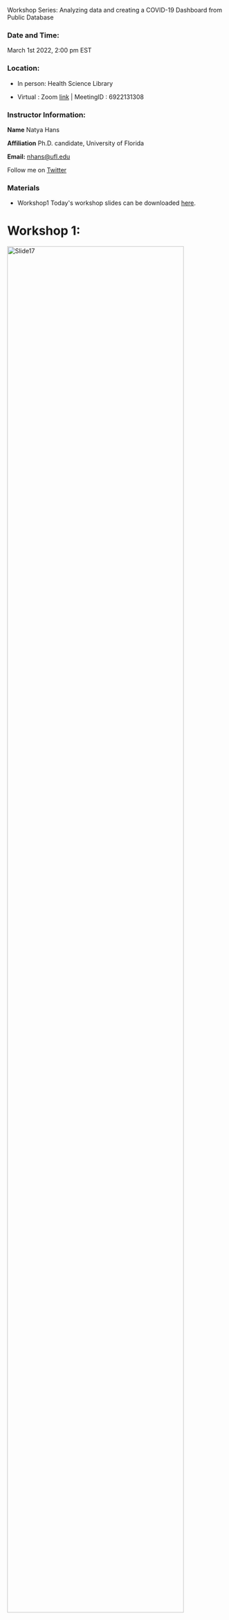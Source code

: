 Workshop Series: Analyzing data and creating a COVID-19 Dashboard from Public Database

### Date and Time: 
March 1st 2022, 2:00 pm EST 

### Location: 
- In person: Health Science Library 

- Virtual : Zoom [link](https://ufl.zoom.us/j/6922131308) | MeetingID : 6922131308

### Instructor Information:
**Name** Natya Hans

**Affiliation** Ph.D. candidate, University of Florida

**Email:** nhans@ufl.edu

Follow me on [Twitter](https://twitter.com/HansNatya)

### Materials 
- Workshop1
Today's workshop slides can be downloaded [here](http://NatyaHans.github.io/Workshops/docs/SARSCoVPresentation.pdf).

# Workshop 1: 
<img src="https://raw.githubusercontent.com/NatyaHans/Workshops/master/Images/SARSCoVPresentations.017.jpeg" alt="Slide17" style="width:90%">
<img src="https://raw.githubusercontent.com/NatyaHans/Workshops/master/Images/SARSCoVPresentations.018.jpeg" alt="Slide18" style="width:90%">
<img src="https://raw.githubusercontent.com/NatyaHans/Workshops/master/Images/SARSCoVPresentations.019.jpeg" alt="Slide19" style="width:90%">
<img src="https://raw.githubusercontent.com/NatyaHans/Workshops/master/Images/SARSCoVPresentations.020.jpeg" alt="Slide20" style="width:90%">
<img src="https://raw.githubusercontent.com/NatyaHans/Workshops/master/Images/SARSCoVPresentations.021.jpeg" alt="Slide21" style="width:90%">
<img src="https://raw.githubusercontent.com/NatyaHans/Workshops/master/Images/SARSCoVPresentations.022.jpeg" alt="Slide22" style="width:90%">
<img src="https://raw.githubusercontent.com/NatyaHans/Workshops/master/Images/SARSCoVPresentations.023.jpeg" alt="Slide23" style="width:90%">
<img src="https://raw.githubusercontent.com/NatyaHans/Workshops/master/Images/SARSCoVPresentations.024.jpeg" alt="Slide24" style="width:90%">
<img src="https://raw.githubusercontent.com/NatyaHans/Workshops/master/Images/SARSCoVPresentations.025.jpeg" alt="Slide25" style="width:90%">
<img src="https://raw.githubusercontent.com/NatyaHans/Workshops/master/Images/SARSCoVPresentations.026.jpeg" alt="Slide26" style="width:90%">
<img src="https://raw.githubusercontent.com/NatyaHans/Workshops/master/Images/SARSCoVPresentations.027.jpeg" alt="Slide27" style="width:90%">
<img src="https://raw.githubusercontent.com/NatyaHans/Workshops/master/Images/SARSCoVPresentations.028.jpeg" alt="Slide28" style="width:90%">
<img src="https://raw.githubusercontent.com/NatyaHans/Workshops/master/Images/SARSCoVPresentations.029.jpeg" alt="Slide29" style="width:90%">
<img src="https://raw.githubusercontent.com/NatyaHans/Workshops/master/Images/SARSCoVPresentations.030.jpeg" alt="Slide30" style="width:90%">
<img src="https://raw.githubusercontent.com/NatyaHans/Workshops/master/Images/SARSCoVPresentations.031.jpeg" alt="Slide31" style="width:90%">
<img src="https://raw.githubusercontent.com/NatyaHans/Workshops/master/Images/SARSCoVPresentations.032.jpeg" alt="Slide32" style="width:90%">
<img src="https://raw.githubusercontent.com/NatyaHans/Workshops/master/Images/SARSCoVPresentations.033.jpeg" alt="Slide33" style="width:90%">
<img src="https://raw.githubusercontent.com/NatyaHans/Workshops/master/Images/SARSCoVPresentations.034.jpeg" alt="Slide34" style="width:90%">
<img src="https://raw.githubusercontent.com/NatyaHans/Workshops/master/Images/SARSCoVPresentations.035.jpeg" alt="Slide35" style="width:90%">
<img src="https://raw.githubusercontent.com/NatyaHans/Workshops/master/Images/SARSCoVPresentations.036.jpeg" alt="Slide36" style="width:90%">
<img src="https://raw.githubusercontent.com/NatyaHans/Workshops/master/Images/SARSCoVPresentations.037.jpeg" alt="Slide37" style="width:90%">
<img src="https://raw.githubusercontent.com/NatyaHans/Workshops/master/Images/SARSCoVPresentations.038.jpeg" alt="Slide38" style="width:90%">
<img src="https://raw.githubusercontent.com/NatyaHans/Workshops/master/Images/SARSCoVPresentations.039.jpeg" alt="Slide39" style="width:90%">
<img src="https://raw.githubusercontent.com/NatyaHans/Workshops/master/Images/SARSCoVPresentations.040.jpeg" alt="Slide40" style="width:90%">
# Workshop 1. Downloading Genomic Data from NCBI
- Let's first click on the following [url](https://blast.ncbi.nlm.nih.gov/Blast.cgi) or paste https://blast.ncbi.nlm.nih.gov/Blast.cgi into the browser to get to NCBI BLAST page.

<img src="https://raw.githubusercontent.com/NatyaHans/Workshops/master/Images/fig1.png" alt="Slide" style="width:90%">

- On the top of this page, we can see resources and shortcuts for SARS-COV2 data. Clicking on it will take you to the following site.

<img src="https://raw.githubusercontent.com/NatyaHans/Workshops/master/Images/fig2.png" alt="Slide" style="width:90%">

- Let's click on Nucleotides (~4,070,899 Nucleotide records as of Feb, 25th 2022)
<img src="https://raw.githubusercontent.com/NatyaHans/Workshops/master/Images/fig3.png" alt="Slide" style="width:90%">

- You will see several columns with Accession Number, the data Submitter, dates and molecule type etc.  Let's click on Dashboard to get an interactive dashboard with covid-19 data. You can lean in on a specific geographic location, to look at data collection and release dates. We are going to create a similar dashboard in the third part of this workshop series. 
<img src="https://raw.githubusercontent.com/NatyaHans/Workshops/master/Images/fig4.png" alt="Slide" style="width:90%">

- You can also click on the complete tree tab to get details and build phylogenetic tree with all the data.
<img src="https://raw.githubusercontent.com/NatyaHans/Workshops/master/Images/fig6.png" alt="Slide" style="width:90%">

- You can also expand on algorithm and parameters to check the details of how this tree was build. We are going to build a similar tree in second workshop in this series using HiPerGator and RAxML with small number of sequences.
<img src="https://raw.githubusercontent.com/NatyaHans/Workshops/master/Images/fig7.png" alt="Slide" style="width:90%">

- You can also go back and select sequences and use those sequences for building the tree. For simplicity sake, I selected the 38 RefSeq proteins, which have a shortcut available in the Dashboard Visualizations.
<img src="https://raw.githubusercontent.com/NatyaHans/Workshops/master/Images/fig5.png" alt="Slide" style="width:90%">

- Then you can click on Build a phylogentic tree.
<img src="https://raw.githubusercontent.com/NatyaHans/Workshops/master/Images/fig10.png" alt="Slide" style="width:90%">

- You should see a tree with less seqeunces like this.
<img src="https://raw.githubusercontent.com/NatyaHans/Workshops/master/Images/fig9.png" alt="Slide" style="width:90%">

- Now we can select sequences based on several parameters listed here on the right. 



# Workshop 2. Using HiPerGator to build a phylogenetic tree 
The first step is to make a sequence alignment using Alignment software available on HiPerGator.

1. Transfering files from your local computer to HiPerGator:
Tutorial can be found here : [File Transfer](https://natyahans.github.io/posts/2019/04/FileTransferHiPerGator)

2. Making an alignment in phylip format:
Tutorial can be found here : [Clustal Alignment](https://natyahans.github.io/posts/2019/04/FileTransferHiPerGator)

You can then use this alignment file to then build a phylogenetic tree. 

3. Making a phylogenetic tree using RAxML
Tutorial can be found here : [RAxML tutorial](https://natyahans.github.io/posts/2019/05/RunningRAxML/)



# Workshop 3. Workshop on using FlexDashboard in R  
### Pre-requisite
1. Download [R](https://cran.r-project.org/)
2. Download [RStudio](https://www.rstudio.com/products/rstudio/download/#download)
3. Install packages 

- Workshop3
The R markdown for the dashboard can be downloaded [here]().

#### Note for installing packages: 

```
install.packages("PACKAGENAME")
```
Please replace PACKAGENAME by the name of package to download and PACKAGENAME should be within quotes.

For example to download flexdashboard package:

```
install.packages("flexdashboard")
```

### Getting Started
1. For creating a flexdashboard, we first need to create a R markdown document. This is done from RStudio New R Markdown dialog:
<img src="https://raw.githubusercontent.com/NatyaHans/Workshops/master/Images/image1.png" alt="Slide" style="width:90%">

2. Then select from templates flexdashboard and click ok

<img src="https://raw.githubusercontent.com/NatyaHans/Workshops/master/Images/image2.png" alt="Slide" style="width:90%">

3. Now you should see an Rstudio window that looks like this:
<img src="https://raw.githubusercontent.com/NatyaHans/Workshops/master/Images/image3.png" alt="Slide" style="width:90%">

4. You can see a base flexboard structure. This can be knit by using Knit drop down dialog and clicking on knit to flex_dashboard
<img src="https://raw.githubusercontent.com/NatyaHans/Workshops/master/Images/image4.png" alt="Slide" style="width:90%">

5. After knitting the flexboard structure should appear as follows.
<img src="https://raw.githubusercontent.com/NatyaHans/Workshops/master/Images/image5.png" alt="Slide" style="width:90%">

Now that we know how to make a basic flexdashboard, we can make reports on anything.

### FlexDashboard for SARS-COV2 Data
We need to download additional information from the NCBI database



### Common Errors:
- Required packages are not installed, so please make sure you don't see an error like this (in red). RStudio should give you shortcut on top to install missing packges.
<img src="https://raw.githubusercontent.com/NatyaHans/Workshops/master/Images/image6.png" alt="Slide" style="width:90%">



- For more help, please feel free to contact the Instructor.
- For other tutorials from the Instructor [visit](https://natyahans.github.io/year-archive/)
- For help on flexdashboards and templates [click](https://pkgs.rstudio.com/flexdashboard/)


<!---
**Bold** and _Italic_ and `Code` text

[Link](url) and ![Image](src)

For more details see [GitHub Flavored Markdown](https://guides.github.com/features/mastering-markdown/).

### Jekyll Themes
--->
Your Pages site will use the layout and styles from the Jekyll theme you have selected in your [repository settings](https://github.com/NatyaHans/Blogs/settings). The name of this theme is saved in the Jekyll `_config.yml` configuration file.

### Support or Contact
**Name** Natya Hans



